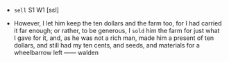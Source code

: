 - `sell` S1 W1 [sɛl]



-  However, I let him keep the ten dollars and the farm too, for I had carried it far enough; or rather, to be generous, I `sold` him the farm for just what I gave for it, and, as he was not a rich man, made him a present of ten dollars, and still had my ten cents, and seeds, and materials for a wheelbarrow left —— walden